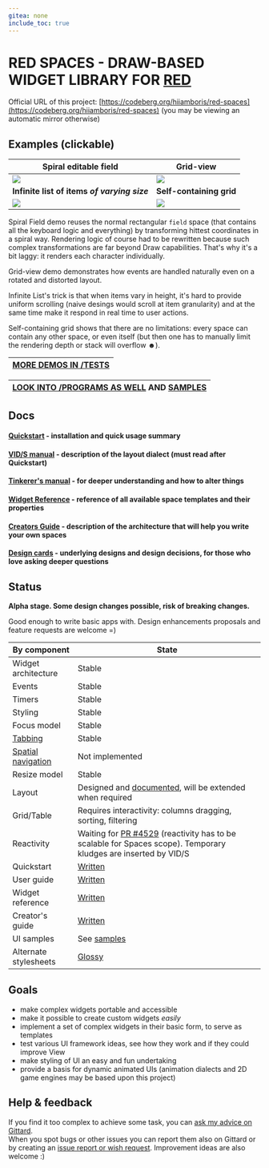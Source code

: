 ```yaml
---
gitea: none
include_toc: true
---
```


# RED SPACES - DRAW-BASED WIDGET LIBRARY FOR [RED](http://red-lang.org/)

Official URL of this project: [https://codeberg.org/hiiamboris/red-spaces](https://codeberg.org/hiiamboris/red-spaces) (you may be viewing an automatic mirror otherwise)

## Examples (clickable)

| Spiral editable field | Grid-view |
|---|---|
| ![](https://codeberg.org/hiiamboris/media/raw/branch/master/spaces/demo-spiral-field.gif) | ![](https://codeberg.org/hiiamboris/media/raw/branch/master/spaces/demo-grid-view.gif) |
|  **Infinite list of items *of varying size*** | **Self-containing grid** |
| ![](https://codeberg.org/hiiamboris/media/raw/branch/master/spaces/demo-infinite-list.gif) | ![](https://codeberg.org/hiiamboris/media/raw/branch/master/spaces/demo-self-containing-grid.gif) |

Spiral Field demo reuses the normal rectangular `field` space (that contains all the keyboard logic and everything) by transforming hittest coordinates in a spiral way. Rendering logic of course had to be rewritten because such complex transformations are far beyond Draw capabilities. That's why it's a bit laggy: it renders each character individually.

Grid-view demo demonstrates how events are handled naturally even on a rotated and distorted layout.

Infinite List's trick is that when items vary in height, it's hard to provide uniform scrolling (naive desings would scroll at item granularity) and at the same time make it respond in real time to user actions.

Self-containing grid shows that there are no limitations: every space can contain any other space, or even itself (but then one has to manually limit the rendering depth or stack will overflow ☻).

| [MORE DEMOS IN /TESTS](tests/) |
| :-: |

| [LOOK INTO /PROGRAMS AS WELL](programs/) AND [SAMPLES](samples/) |
| :-: |

## Docs

#### [Quickstart](quickstart.md) - installation and quick usage summary
#### [VID/S manual](vids.md) - description of the layout dialect (must read after Quickstart)
#### [Tinkerer's manual](manual.md) - for deeper understanding and how to alter things
#### [Widget Reference](reference.md) - reference of all available space templates and their properties
#### [Creators Guide](creators.md) - description of the architecture that will help you write your own spaces
#### [Design cards](design-cards/) - underlying designs and design decisions, for those who love asking deeper questions


## Status

**Alpha stage. Some design changes possible, risk of breaking changes.**

Good enough to write basic apps with. Design enhancements proposals and feature requests are welcome =)

| By component | State |
| --- | --- |
| Widget architecture | Stable |
| Events | Stable |
| Timers | Stable |
| Styling | Stable |
| Focus model | Stable |
| [Tabbing](https://en.wikipedia.org/wiki/Tabbing_navigation) | Stable |
| [Spatial navigation](https://en.wikipedia.org/wiki/Spatial_navigation) | Not implemented |
| Resize model | Stable |
| Layout | Designed and [documented](vids.md), will be extended when required |
| Grid/Table | Requires interactivity: columns dragging, sorting, filtering |
| Reactivity | Waiting for [PR #4529](https://github.com/red/red/pull/4529) (reactivity has to be scalable for Spaces scope). Temporary kludges are inserted by VID/S |
| Quickstart | [Written](quickstart.md) |
| User guide | [Written](manual.md) |
| Widget reference | [Written](reference.md) |
| Creator's guide | [Written](creators.md) |
| UI samples | See [samples](samples/) |
| Alternate stylesheets | [Glossy](stylesheets/#glossy-glossy-red) |


## Goals

- make complex widgets portable and accessible
- make it possible to create custom widgets *easily*
- implement a set of complex widgets in their basic form, to serve as templates
- test various UI framework ideas, see how they work and if they could improve View
- make styling of UI an easy and fun undertaking
- provide a basis for dynamic animated UIs (animation dialects and 2D game engines may be based upon this project)


## Help & feedback

If you find it too complex to achieve some task, you can [ask my advice on Gittard](https://gitter.im/hiiamboris).\
When you spot bugs or other issues you can report them also on Gittard or by creating an [issue report or wish request](https://codeberg.org/hiiamboris/red-spaces/issues/new). Improvement ideas are also welcome :)

